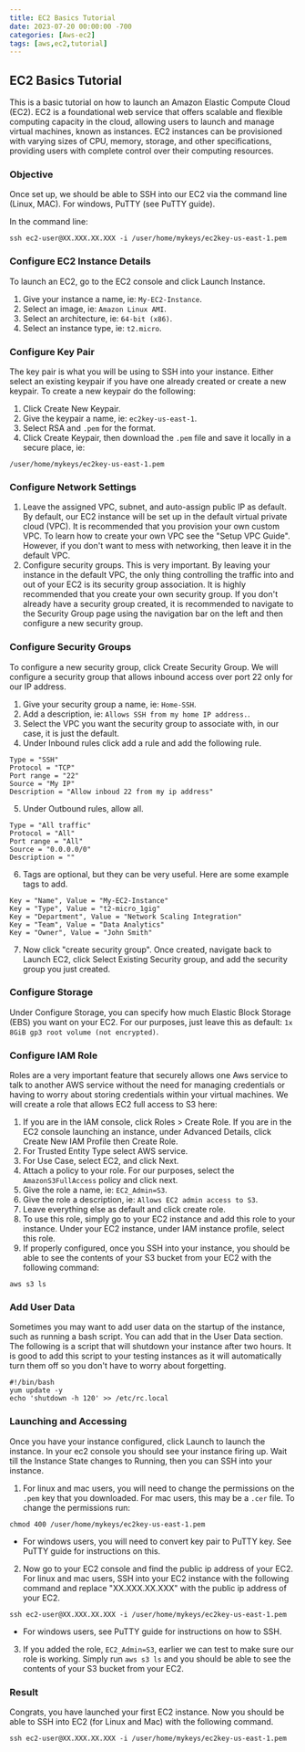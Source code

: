 ```yaml
---
title: EC2 Basics Tutorial
date: 2023-07-20 00:00:00 -700
categories: [Aws-ec2]
tags: [aws,ec2,tutorial]
---
```


## EC2 Basics Tutorial
This is a basic tutorial on how to launch an Amazon Elastic Compute Cloud (EC2). EC2 is a foundational web service that offers scalable and flexible computing capacity in the cloud, allowing users to launch and manage virtual machines, known as instances. EC2 instances can be provisioned with varying sizes of CPU, memory, storage, and other specifications, providing users with complete control over their computing resources.

### Objective
Once set up, we should be able to SSH into our EC2 via the command line (Linux, MAC). For windows, PuTTY (see PuTTY guide).

In the command line:
```
ssh ec2-user@XX.XXX.XX.XXX -i /user/home/mykeys/ec2key-us-east-1.pem
```

### Configure EC2 Instance Details
To launch an EC2, go to the EC2 console and click Launch Instance.
1. Give your instance a name, ie: ```My-EC2-Instance```.
2. Select an image, ie: ```Amazon Linux AMI```.
3. Select an architecture, ie: ```64-bit (x86)```.
4. Select an instance type, ie: ```t2.micro```.

### Configure Key Pair
The key pair is what you will be using to SSH into your instance. Either select an existing keypair if you have one already created or create a new keypair. To create a new keypair do the following:
1. Click Create New Keypair.
2. Give the keypair a name, ie: ```ec2key-us-east-1```.
3. Select RSA and ```.pem``` for the format.
4. Click Create Keypair, then download the ```.pem``` file and save it locally in a secure place, ie:
```
/user/home/mykeys/ec2key-us-east-1.pem
```

### Configure Network Settings
1. Leave the assigned VPC, subnet, and auto-assign public IP as default. By default, our EC2 instance will be set up in the default virtual private cloud (VPC). It is recommended that you provision your own custom VPC. To learn how to create your own VPC see the "Setup VPC Guide". However, if you don't want to mess with networking, then leave it in the default VPC.
2. Configure security groups. This is very important. By leaving your instance in the default VPC, the only thing controlling the traffic into and out of your EC2 is its security group association. It is highly recommended that you create your own security group. If you don't already have a security group created, it is recommended to navigate to the Security Group page using the navigation bar on the left and then configure a new security group.

### Configure Security Groups
To configure a new security group, click Create Security Group. We will configure a security group that allows inbound access over port 22 only for our IP address.
1. Give your security group a name, ie: ```Home-SSH```.
2. Add a description, ie: ```Allows SSH from my home IP address.```.
3. Select the VPC you want the security group to associate with, in our case, it is just the default.
4. Under Inbound rules click add a rule and add the following rule.
```
Type = "SSH"
Protocol = "TCP"
Port range = "22"
Source = "My IP"
Description = "Allow inboud 22 from my ip address"
```
5. Under Outbound rules, allow all.
```
Type = "All traffic"
Protocol = "All"
Port range = "All"
Source = "0.0.0.0/0"
Description = ""
```
6. Tags are optional, but they can be very useful. Here are some example tags to add.
```
Key = "Name", Value = "My-EC2-Instance"
Key = "Type", Value = "t2-micro_1gig"
Key = "Department", Value = "Network Scaling Integration"
Key = "Team", Value = "Data Analytics"
Key = "Owner", Value = "John Smith"
```
7. Now click "create security group". Once created, navigate back to Launch EC2, click Select Existing Security group, and add the security group you just created.

### Configure Storage
Under Configure Storage, you can specify how much Elastic Block Storage (EBS) you want on your EC2. For our purposes, just leave this as default: ```1x 8GiB gp3 root volume (not encrypted)```.

### Configure IAM Role
Roles are a very important feature that securely allows one Aws service to talk to another AWS service without the need for managing credentials or having to worry about storing credentials within your virtual machines. We will create a role that allows EC2 full access to S3 here:

1. If you are in the IAM console, click Roles > Create Role. If you are in the EC2 console launching an instance, under Advanced Details, click Create New IAM Profile then Create Role.
2. For Trusted Entity Type select AWS service.
3. For Use Case, select EC2, and click Next.
4. Attach a policy to your role. For our purposes, select the ```AmazonS3FullAccess``` policy and click next.
5. Give the role a name, ie: ```EC2_Admin=S3```.
6. Give the role a description, ie: ```Allows EC2 admin access to S3```.
7. Leave everything else as default and click create role.
8. To use this role, simply go to your EC2 instance and add this role to your instance. Under your EC2 instance, under IAM instance profile, select this role.
9. If properly configured, once you SSH into your instance, you should be able to see the contents of your S3 bucket from your EC2 with the following command:
```
aws s3 ls
```

### Add User Data
Sometimes you may want to add user data on the startup of the instance, such as running a bash script. You can add that in the User Data section. The following is a script that will shutdown your instance after two hours. It is good to add this script to your testing instances as it will automatically turn them off so you don't have to worry about forgetting.
```
#!/bin/bash
yum update -y
echo 'shutdown -h 120' >> /etc/rc.local
```

### Launching and Accessing
Once you have your instance configured, click Launch to launch the instance. In your ec2 console you should see your instance firing up. Wait till the Instance State changes to Running, then you can SSH into your instance.

1. For linux and mac users, you will need to change the permissions on the  ```.pem``` key that you downloaded. For mac users, this may be a ```.cer``` file. To change the permissions run:
```
chmod 400 /user/home/mykeys/ec2key-us-east-1.pem
```
* For windows users, you will need to convert key pair to PuTTY key. See PuTTY guide for instructions on this.

2. Now go to your EC2 console and find the public ip address of your EC2. For linux and mac users, SSH into your EC2 instance with the following command and replace "XX.XXX.XX.XXX" with the public ip address of your EC2.
```
ssh ec2-user@XX.XXX.XX.XXX -i /user/home/mykeys/ec2key-us-east-1.pem
```
* For windows users, see PuTTY guide for instructions on how to SSH.
3. If you added the role, ```EC2_Admin=S3```, earlier we can test to make sure our role is working. Simply run ```aws s3 ls``` and you should be able to see the contents of your S3 bucket from your EC2.

### Result
Congrats, you have launched your first EC2 instance. Now you should be able to SSH into EC2 (for Linux and Mac) with the following command.
```
ssh ec2-user@XX.XXX.XX.XXX -i /user/home/mykeys/ec2key-us-east-1.pem
```
